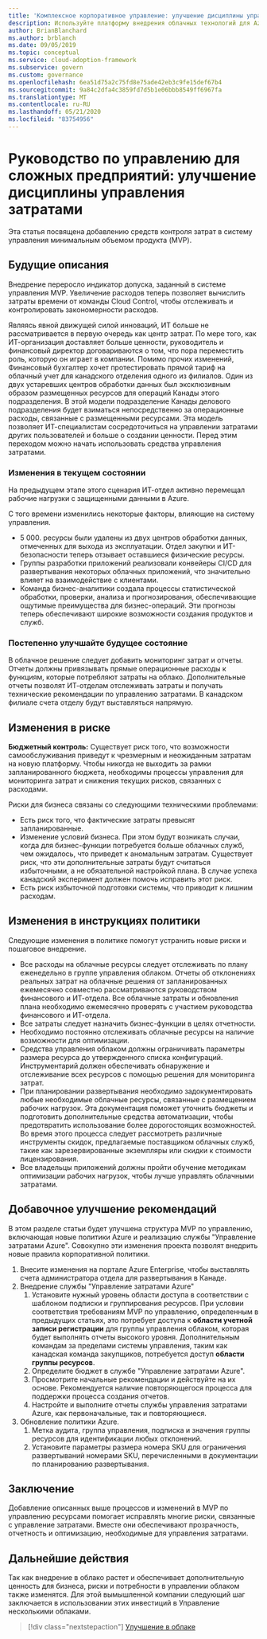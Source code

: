 ```yaml
---
title: 'Комплексное корпоративное управление: улучшение дисциплины управления затратами'
description: Используйте платформу внедрения облачных технологий для Azure, чтобы узнать о добавлении элементов управления затратами в минимальный приемлемый продукт (MVP).
author: BrianBlanchard
ms.author: brblanch
ms.date: 09/05/2019
ms.topic: conceptual
ms.service: cloud-adoption-framework
ms.subservice: govern
ms.custom: governance
ms.openlocfilehash: 6ea51d75a2c75fd8e75ade42eb3c9fe15def67b4
ms.sourcegitcommit: 9a84c2dfa4c3859fd7d5b1e06bbb8549ff6967fa
ms.translationtype: MT
ms.contentlocale: ru-RU
ms.lasthandoff: 05/21/2020
ms.locfileid: "83754956"
---
```

# <a name="governance-guide-for-complex-enterprises-improve-the-cost-management-discipline"></a>Руководство по управлению для сложных предприятий: улучшение дисциплины управления затратами

Эта статья посвящена добавлению средств контроля затрат в систему управления минимальным объемом продукта (MVP).

## <a name="advancing-the-narrative"></a>Будущие описания

Внедрение переросло индикатор допуска, заданный в системе управления MVP. Увеличение расходов теперь позволяет вычислить затраты времени от команды Cloud Control, чтобы отслеживать и контролировать закономерности расходов.

Являясь явной движущей силой инноваций, ИТ больше не рассматривается в первую очередь как центр затрат. По мере того, как ИТ-организация доставляет больше ценности, руководитель и финансовый директор договариваются о том, что пора переместить роль, которую он играет в компании. Помимо прочих изменений, Финансовый бухгалтер хочет протестировать прямой тариф на облачный учет для канадского отделения одного из филиалов. Один из двух устаревших центров обработки данных был эксклюзивным образом размещенных ресурсов для операций Канады этого подразделения. В этой модели подразделение Канады делового подразделения будет взиматься непосредственно за операционные расходы, связанные с размещенными ресурсами. Эта модель позволяет ИТ-специалистам сосредоточиться на управлении затратами других пользователей и больше о создании ценности. Перед этим переходом можно начать использовать средства управления затратами.

### <a name="changes-in-the-current-state"></a>Изменения в текущем состоянии

На предыдущем этапе этого сценария ИТ-отдел активно перемещал рабочие нагрузки с защищенными данными в Azure.

С того времени изменились некоторые факторы, влияющие на систему управления.

- 5 000. ресурсы были удалены из двух центров обработки данных, отмеченных для выхода из эксплуатации. Отдел закупки и ИТ-безопасности теперь отзывает оставшиеся физические ресурсы.
- Группы разработки приложений реализовали конвейеры CI/CD для развертывания некоторых облачных приложений, что значительно влияет на взаимодействие с клиентами.
- Команда бизнес-аналитики создала процессы статистической обработки, проверки, анализа и прогнозирования, обеспечивающие ощутимые преимущества для бизнес-операций. Эти прогнозы теперь обеспечивают широкие возможности создания продуктов и служб.

### <a name="incrementally-improve-the-future-state"></a>Постепенно улучшайте будущее состояние

В облачное решение следует добавить мониторинг затрат и отчеты. Отчеты должны привязывать прямые операционные расходы к функциям, которые потребляют затраты на облако. Дополнительные отчеты позволят ИТ-отделам отслеживать затраты и получать технические рекомендации по управлению затратами. В канадском филиале счета отделу будут выставляться напрямую.

## <a name="changes-in-risk"></a>Изменения в риске

**Бюджетный контроль:** Существует риск того, что возможности самообслуживания приведут к чрезмерным и неожиданным затратам на новую платформу. Чтобы никогда не выходить за рамки запланированного бюджета, необходимы процессы управления для мониторинга затрат и снижения текущих рисков, связанных с расходами.

Риски для бизнеса связаны со следующими техническими проблемами:

- Есть риск того, что фактические затраты превысят запланированные.
- Изменение условий бизнеса. При этом будут возникать случаи, когда для бизнес-функции потребуется больше облачных служб, чем ожидалось, что приведет к аномальным затратам. Существует риск, что эти дополнительные затраты будут считаться избыточными, а не обязательной настройкой плана. В случае успеха канадский эксперимент должен помочь исправить этот риск.
- Есть риск избыточной подготовки системы, что приводит к лишним расходам.

## <a name="changes-to-the-policy-statements"></a>Изменения в инструкциях политики

Следующие изменения в политике помогут устранить новые риски и пошаговое внедрение.

- Все расходы на облачные ресурсы следует отслеживать по плану еженедельно в группе управления облаком. Отчеты об отклонениях реальных затрат на облачные решения от запланированных ежемесячно совместно рассматриваются руководством финансового и ИТ-отдела. Все облачные затраты и обновления плана необходимо ежемесячно проверять с участием руководства финансового и ИТ-отдела.
- Все затраты следует назначить бизнес-функции в целях отчетности.
- Необходимо постоянно отслеживать облачные ресурсы на наличие возможности для оптимизации.
- Средства управления облаком должны ограничивать параметры размера ресурса до утвержденного списка конфигураций. Инструментарий должен обеспечивать обнаружение и отслеживание всех ресурсов с помощью решения для мониторинга затрат.
- При планировании развертывания необходимо задокументировать любые необходимые облачные ресурсы, связанные с размещением рабочих нагрузок. Эта документация поможет уточнить бюджеты и подготовить дополнительные средства автоматизации, чтобы предотвратить использование более дорогостоящих возможностей. Во время этого процесса следует рассмотреть различные инструменты скидок, предлагаемые поставщиком облачных служб, такие как зарезервированные экземпляры или скидки к стоимости лицензирования.
- Все владельцы приложений должны пройти обучение методикам оптимизации рабочих нагрузок, чтобы лучше управлять облачными затратами.

## <a name="incremental-improvement-of-the-best-practices"></a>Добавочное улучшение рекомендаций

В этом разделе статьи будет улучшена структура MVP по управлению, включающая новые политики Azure и реализацию службы "Управление затратами Azure". Совокупно эти изменения проекта позволят внедрить новые правила корпоративной политики.

1. Внесите изменения на портале Azure Enterprise, чтобы выставлять счета администратора отдела для развертывания в Канаде.
2. Внедрение службы "Управление затратами Azure"
    1. Установите нужный уровень области доступа в соответствии с шаблоном подписки и группирования ресурсов. При условии соответствия требованиям MVP по управлению, определенным в предыдущих статьях, это потребует доступа к **области учетной записи регистрации** для группы управления облаком, которая будет выполнять отчеты высокого уровня. Дополнительным командам за пределами системы управления, таким как канадская команда закупщиков, потребуется доступ **области группы ресурсов**.
    2. Определите бюджет в службе "Управление затратами Azure".
    3. Просмотрите начальные рекомендации и действуйте на их основе. Рекомендуется наличие повторяющегося процесса для поддержки процесса создания отчетов.
    4. Настройте и выполните отчеты службы управления затратами Azure, как первоначальные, так и повторяющиеся.
3. Обновление политики Azure.
    1. Метка аудита, группа управления, подписка и значения группы ресурсов для идентификации любых отклонений.
    2. Установите параметры размера номера SKU для ограничения развертываний номерами SKU, перечисленными в документации по планированию развертывания.

## <a name="conclusion"></a>Заключение

Добавление описанных выше процессов и изменений в MVP по управлению ресурсами помогает исправлять многие риски, связанные с управление затратами. Вместе они обеспечивают прозрачность, отчетность и оптимизацию, необходимые для управления затратами.

## <a name="next-steps"></a>Дальнейшие действия

Так как внедрение в облако растет и обеспечивает дополнительную ценность для бизнеса, риски и потребности в управлении облаком также изменятся. Для этой вымышленной компании следующий шаг заключается в использовании этих инвестиций в Управление несколькими облаками.

> [!div class="nextstepaction"]
> [Улучшение в облаке](./multicloud-improvement.md)
